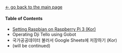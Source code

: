 [← go back to the main page](https://leelamb.github.io/)

#### Table of Contents
- [Setting Raspbian on Raspberry Pi 3 (Kor)](Raspbian.md)
- Operating Dji Tello using Gobot
- 국가공공데이터 불러서 Google Sheets에 저장하기 (Kor)
- (will be continued)
